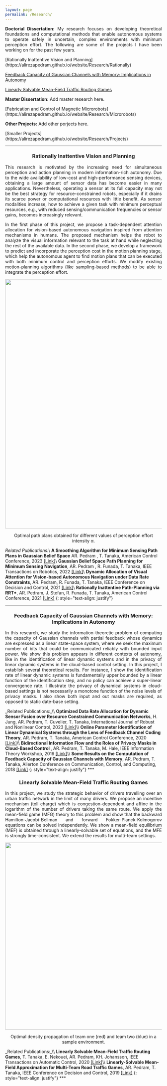 ```yaml
---
layout: page
permalink: /Research/
---
```

<p align = "justify"> <b>Doctorial Dissertation:</b> My research focuses on developing theoretical foundations and computational methods that enable autonomous systems to operate safely in uncertain, complex environments with minimum perception effort. The following are some of the projects I have been working on for the past few years.</p>
[Rationally Inattentive Vision and Planning](https://alirezapedram.github.io/website/Research/Rationally)

[Feedback Capacity of Gaussian Channels with Memory: Implications in Autonomy](https://alirezapedram.github.io/website/Research/Capacity)

[Linearly Solvable Mean-Field Traffic Routing Games](https://alirezapedram.github.io/website/Research/Meanfield)

<p align = "justify"> <b> Master Dissertation:</b> Add master research here.</p>
[Fabrication and Control of Magnetic Microrobots](https://alirezapedram.github.io/website/Research/Microrobots)

<p align = "justify"> <b> Other Projects:</b> Add other porjects here.</p>
[Smaller Projects](https://alirezapedram.github.io/website/Research/Projects)

***
<center> <h3>Rationally Inattentive Vision and Planning </h3> </center>
<p align = "justify">
This research is motivated by the increasing need for simultaneous perception and action planning in modern information-rich autonomy. Due to the wide availability of low-cost and high-performance sensing devices, 
obtaining a large amount of sensor data has become easier in many applications. Nevertheless, operating a sensor at its full capacity may not be the best strategy for resource-constrained robots, especially if it drains 
its scarce power or computational resources with little benefit. As sensor modalities increase, how to achieve a given task with minimum perceptual resources, e.g., with reduced sensing/communication frequencies or sensor gains, becomes increasingly relevant. 
</p>
<p align = "justify">
In the first phase of this project, we propose a task-dependent attention allocation for vision-based autonomous navigation inspired from attention mechanisms in humans. The proposed mechanism helps the robot to analyze the visual information relevant to the task at hand while neglecting the rest of the available data. In the second phase, we develop a framework to predict and incorporate the perception cost in the motion planning stage, which help the autonomous agent to find motion plans that can be executed with both minimum control and perception efforts. We modify existing motion-planning algorithms (like sampling-based methods) to be able to integrate the perception effort.    
</p>
<p align="center">
<img src="../capture.png" width="800" />
</p>
<p align="center">
Optimal path plans obtained for different values of perception effort intensity &alpha;.
</p>

<span style="line-height: 0;">_Related Publications:_</span>\\
<b> A Smoothing Algorithm for Minimum Sensing Path Plans in Gaussian Belief Space</b> AR. Pedram , T. Tanaka, American Control Conference, 2023 <a href='https://arxiv.org/pdf/2303.07326.pdf'>[Link]</a>\\
<b> Gaussian Belief Space Path Planning for Minimum Sensing Navigation</b>,  AR. Pedram , R. Funada, T. Tanaka, IEEE Transactions on Robotics, 2022  <a href = 'https://ieeexplore.ieee.org/stamp/stamp.jsp?arnumber=10001826&tag=1'>[Link]</a>\\
<b>Dynamic Allocation of Visual Attention for Vision-based Autonomous Navigation under Data Rate Constraints</b>, AR. Pedram, R. Funada, T. Tanaka, IEEE Conference on Decision and Control, 2021 <a href='https://ieeexplore.ieee.org/stamp/stamp.jsp?arnumber=9683570)\\'>[Link]</a>\\
<b>Rationally Inattentive Path-Planning via RRT*</b>, AR. Pedram, J. Stefan, R. Funada, T. Tanaka, American Control Conference, 2021 <a href='https://ieeexplore.ieee.org/stamp/stamp.jsp?arnumber=9483305'>[Link]</a>
{: style="text-align: justify"}
***

<center> <h3> Feedback Capacity of Gaussian Channels with Memory: Implications in Autonomy </h3> </center>
<p align = "justify">
In this research, we study the information-theoretic problem of computing the capacity of  Gaussian channels with partial feedback whose dynamics are expressed as a linear state-space system, where we seek the maximum number of bits that could be communicated reliably with bounded input power. We show this problem appears in different contexts of autonomy, like in the identification of linear dynamic systems and in the privacy of linear dynamic systems in the cloud-based control setting. In this project, I establish several theoretical results. For instance,  I show the identification rate of linear dynamic systems is fundamentally upper bounded by a linear function of the identification step, and no policy can achieve a super-linear convergence rate.  I  illustrate the privacy of dynamical systems in cloud-based settings is not necessarily a monotone function of the noise levels of privacy masks. I also show both input and out masks are required, as opposed to static
date-base setting.  
</p>
<span style="line-height: 0;">_Related Publications:_</span>\\
<b>Optimized Data Rate Allocation for Dynamic Sensor Fusion over Resource Constrained Communication Networks</b>, H. Jung, AR. Pedram,  T. Cuvelier, T. Tanaka,  International Journal of Robust and Nonlinear Control, 2023  <a href='https://onlinelibrary.wiley.com/doi/pdf/10.1002/rnc.6076'>[Link]</a>\\
<b>Online Parameter Identification of Linear Dynamical Systems through the Lens of Feedback Channel Coding Theory</b>, AR. Pedram, T. Tanaka,  American Control Conference, 2020  <a href='https://ieeexplore.ieee.org/stamp/stamp.jsp?arnumber=9147986)\\'>[Link]</a>\\
<b> Bidirectional Information Flow and the Roles of Privacy Masks in Cloud-Based Control </b>, AR. Pedram, T. Tanaka, M. Hale, IEEE Information Theory Workshop, 2019 <a href='https://ieeexplore.ieee.org/stamp/stamp.jsp?arnumber=8989371)\\'>[Link]</a>\\
<b> Some Results on the Computation of Feedback Capacity of Gaussian Channels with Memory</b>, AR. Pedram, T. Tanaka, Allerton Conference on Communication, Control,
and Computing, 2018 <a href='https://ieeexplore.ieee.org/stamp/stamp.jsp?arnumber=8636014 '>[Link]</a>
{: style="text-align: justify"}
***

<center> <h3>Linearly Solvable Mean-Field Traffic Routing Games</h3> </center>
<p align = "justify"> In this project, we study the strategic behavior of drivers travelling over an urban traffic network in the limit of many drivers.
We propose an incentive mechanism (toll charge) which is congestion-dependent and affine in the logarithm of the number of drivers taking the same route. We apply the mean-field game (MFG) theory to this problem and show that the backward Hamilton-Jacobi-Bellman and forward Fokker-Planck-Kolmogorov equations can be solved independently. We show a mean-field equilibrium (MEF) is obtained through a linearly-solvable set of equations, and the MFE is strongly time-consistent.  We extend the results for multi-team settings. 
</p>
<p align="center">
<img src="../game.png" width="600" />
</p>
<p align="center">
Optimal density propagation of team one (red) and team two (blue) in a sample environment.
</p>
<span style="line-height: 0;">_Related Publications:_</span>\\
<b>Linearly Solvable Mean-Field Traffic Routing Games</b>, T. Tanaka, E. Nekouei, AR. Pedram, KH. Johansson, IEEE Transactions on Automatic Control, 2020 <a href='https://ieeexplore.ieee.org/stamp/stamp.jsp?arnumber=9061051)\\'>[Link]</a>\\
<b> Linearly-Solvable Mean-Field Approximation for Multi-Team Road Traffic Games</b>, AR. Pedram, T. Tanaka, IEEE Conference on Decision and Control, 2019 <a href='https://ieeexplore.ieee.org/stamp/stamp.jsp?arnumber=9029579)\\'>[Link]</a>
{: style="text-align: justify"}
***



